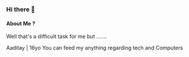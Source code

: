 ### Hi there 👋

#### About Me ? 
Well that's a difficult task for me but .......

Aaditay | 16yo 
You can feed my anything regarding tech and Computers 
